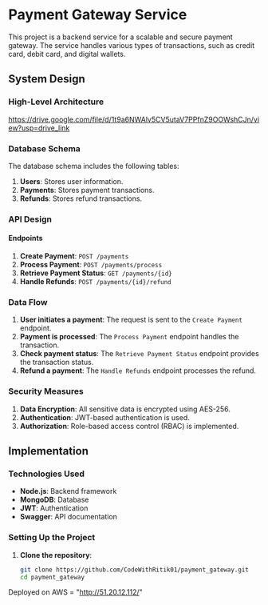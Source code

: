 # Payment Gateway Service

This project is a backend service for a scalable and secure payment gateway. The service handles various types of transactions, such as credit card, debit card, and digital wallets.

## System Design

### High-Level Architecture

https://drive.google.com/file/d/1t9a6NWAlv5CV5utaV7PPfnZ9OOWshCJn/view?usp=drive_link

### Database Schema

The database schema includes the following tables:

1. **Users**: Stores user information.
2. **Payments**: Stores payment transactions.
3. **Refunds**: Stores refund transactions.

### API Design

#### Endpoints

1. **Create Payment**: `POST /payments`
2. **Process Payment**: `POST /payments/process`
3. **Retrieve Payment Status**: `GET /payments/{id}`
4. **Handle Refunds**: `POST /payments/{id}/refund`

### Data Flow

1. **User initiates a payment**: The request is sent to the `Create Payment` endpoint.
2. **Payment is processed**: The `Process Payment` endpoint handles the transaction.
3. **Check payment status**: The `Retrieve Payment Status` endpoint provides the transaction status.
4. **Refund a payment**: The `Handle Refunds` endpoint processes the refund.

### Security Measures

1. **Data Encryption**: All sensitive data is encrypted using AES-256.
2. **Authentication**: JWT-based authentication is used.
3. **Authorization**: Role-based access control (RBAC) is implemented.

## Implementation

### Technologies Used

- **Node.js**: Backend framework
- **MongoDB**: Database
- **JWT**: Authentication
- **Swagger**: API documentation

### Setting Up the Project

1. **Clone the repository**:
   ```sh
   git clone https://github.com/CodeWithRitik01/payment_gateway.git
   cd payment_gateway

Deployed on AWS = "http://51.20.12.112/"
